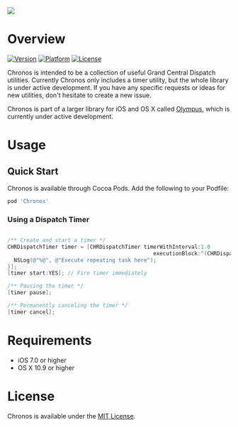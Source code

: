 ![](https://raw.githubusercontent.com/Olympus-Library/Resources/master/chronos-header.png)

# Overview
[![Version](http://img.shields.io/cocoapods/v/Chronos.svg)](http://cocoapods.org/?q=Chronos)
[![Platform](http://img.shields.io/cocoapods/p/Chronos.svg)]()
[![License](http://img.shields.io/cocoapods/l/Chronos.svg)](https://github.com/Olympus-Library/Chronos/blob/master/LICENSE)

Chronos is intended to be a collection of useful Grand Central Dispatch utilities. Currently Chronos only includes a timer utility, but the whole library is under active development. If you have any specific requests or ideas for new utilities, don't hesitate to create a new issue.

Chronos is part of a larger library for iOS and OS X called [Olympus](https://github.com/Olympus-Library), which is currently under active development.

# Usage 

## Quick Start

Chronos is available through Cocoa Pods. Add the following to your Podfile:

```ruby
pod 'Chronos'
```

### Using a Dispatch Timer

```objective-c

/** Create and start a timer */
CHRDispatchTimer timer = [CHRDispatchTimer timerWithInterval:1.0 
                                              executionBlock:^(CHRDispatchTimer *__weak timer, NSUInteger invocation) {
  NSLog(@"%@", @"Execute repeating task here");
}];
[timer start:YES]; // Fire timer immediately

/** Pausing the timer */
[timer pause];

/** Permanently canceling the timer */
[timer cancel];

```

# Requirements

* iOS 7.0 or higher
* OS X 10.9 or higher

# License 

Chronos is available under the [MIT License](LICENSE).
